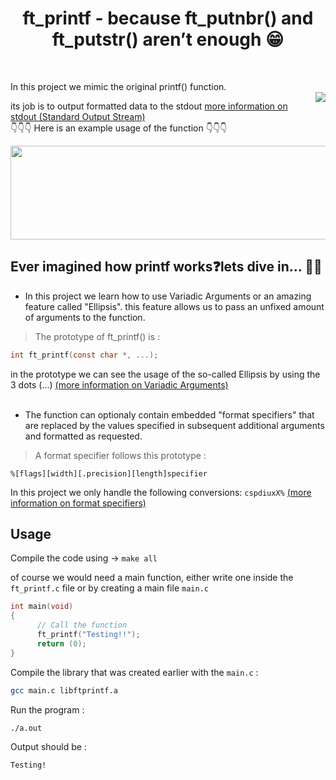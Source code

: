 <h1 align="center">ft_printf - because ft_putnbr() and ft_putstr() aren’t enough 😁</h1>
</br>

In this project we mimic the original printf() function.
</br>
<img align="right" src="https://user-images.githubusercontent.com/113459534/219955883-79263933-b1b7-4578-b340-a6ac161dcc04.jpeg"/>

its job is to output formatted data to the stdout [more information on stdout (Standard Output Stream)](https://en.cppreference.com/w/cpp/io/c/std_streams) </br>
👇👇👇 Here is an example usage of the function 👇👇👇

<img src= "https://user-images.githubusercontent.com/113459534/219958739-4b4c9b64-528b-4d4e-b80b-aaff5698d902.png" width="600" height="150"/>

## Ever imagined how printf works❓lets dive in... 🏊‍♂️

- In this project we learn how to use Variadic Arguments or an amazing feature called "Ellipsis".
this feature allows us to pass an unfixed amount of arguments to the function.

> The prototype of ft_printf() is :

```c
int ft_printf(const char *, ...);
```
in the prototype we can see the usage of the so-called Ellipsis by using the 3 dots (...) [(more information on Variadic Arguments)](https://en.cppreference.com/w/cpp/language/variadic_arguments#:~:text=Allows%20a%20function%20to%20accept,list%20of%20a%20function%20declaration.)
</br>
</br>
- The function can optionaly contain embedded "format specifiers" that are replaced by the values specified in subsequent additional arguments and formatted as requested.

> A format specifier follows this prototype :

``%[flags][width][.precision][length]specifier``

In this project we only handle the following conversions: ``cspdiuxX%``
[(more information on format specifiers)](https://cplusplus.com/reference/cstdio/printf/)

## Usage

Compile the code using -> ``make all``

of course we would need a main function, either write one inside the ``ft_printf.c`` file or by creating a main file ``main.c``

```c
int main(void)
{
      // Call the function
      ft_printf("Testing!!");
      return (0);
}
```
Compile the library that was created earlier with the ``main.c`` :

```bash
gcc main.c libftprintf.a
```
Run the program :
```bash
./a.out
```
Output should be : 
```
Testing!
```

